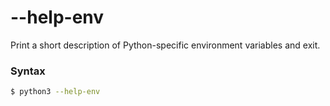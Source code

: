 # --help-env

Print a short description of Python-specific environment variables and exit.

### Syntax

```bash
$ python3 --help-env
```